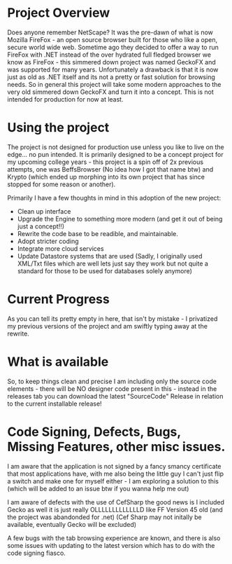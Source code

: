 # Project Overview

Does anyone remember NetScape? It was the pre-dawn of what is now Mozilla FireFox - an open source browser built for those who like a open, secure world wide web. Sometime ago they decided to offer a way to run FireFox with .NET instead of the over hydrated full fledged browser we know as FireFox - this simmered down project was named GeckoFX and was supported for many years. Unfortunately a drawback is that it is now just as old as .NET itself and its not a pretty or fast solution for browsing needs. So in general this project will take some modern approaches to the very old simmered down GeckoFX and turn it into a concept. This is not intended for production for now at least. 

# Using the project

The project is not designed for production use unless you like to live on the edge... no pun intended. It is primarily designed to be a concept project for my upcoming college years - this project is a spin off of 2x previous attempts, one was BeffsBrowser (No idea how I got that name btw) and Krypto (which ended up morphing into its own project that has since stopped for some reason or another). 

Primarily I have a few thoughts in mind in this adoption of the new project:

- Clean up interface
- Upgrade the Engine to something more modern (and get it out of being just a concept!!)
- Rewrite the code base to be readible, and maintainable.
- Adopt stricter coding
- Integrate more cloud services
- Update Datastore systems that are used (Sadly, I originally used XML/Txt files which are well lets just say they work but not quite a standard for those to be used for databases solely anymore) 

# Current Progress

As you can tell its pretty empty in here, that isn't by mistake - I privatized my previous versions of the project and am swiftly typing away at the rewrite. 

# What is available

So, to keep things clean and precise I am including only the source code elements - there will be NO designer code present in this - instead in the releases tab you can download the latest "SourceCode" Release in relation to the current installable release! 

# Code Signing, Defects, Bugs, Missing Features, other misc issues. 

I am aware that the application is not signed by a fancy smancy certificate that most applications have, with me also being the little guy I can't just flip a switch and make one for myself either - I am exploring a solution to this (which will be added to an issue btw if you wanna help me out)

I am aware of defects with the use of CefSharp the good news is I included Gecko as well it is just really OLLLLLLLLLLLLLD like FF Version 45 old (and the project was abandonded for .net) (Cef Sharp may not initally be available, eventually Gecko will be excluded)

A few bugs with the tab browsing experience are known, and there is also some issues with updating to the latest version which has to do with the code signing fiasco. 


